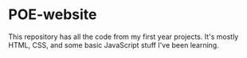 # POE-website
This repository has all the code from my first year projects. It's mostly HTML, CSS, and some basic JavaScript stuff I've been learning.
